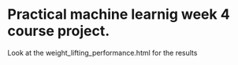 # Practical machine learnig week 4 course project.

Look at the weight_lifting_performance.html for the results
